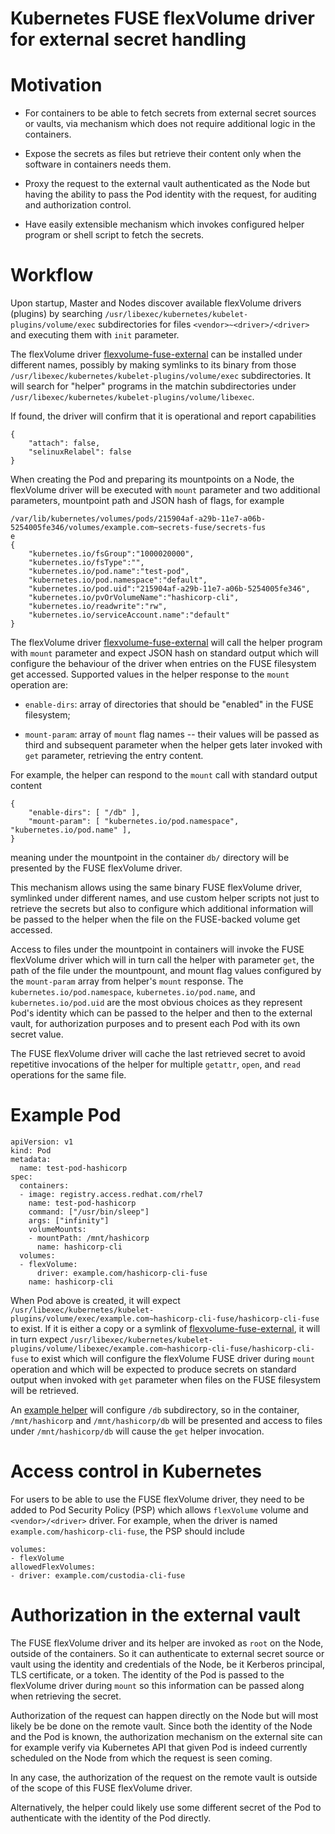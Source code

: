 
Kubernetes FUSE flexVolume driver for external secret handling
==============================================================

# Motivation

* For containers to be able to fetch secrets from external secret
sources or vaults, via mechanism which does not require additional
logic in the containers.

* Expose the secrets as files but retrieve their content only when the
software in containers needs them.

* Proxy the request to the external vault authenticated as the Node but
having the ability to pass the Pod identity with the request, for
auditing and authorization control.

* Have easily extensible mechanism which invokes configured helper
program or shell script to fetch the secrets.

# Workflow

Upon startup, Master and Nodes discover available flexVolume drivers
(plugins) by searching `/usr/libexec/kubernetes/kubelet-plugins/volume/exec`
subdirectories for files `<vendor>~<driver>/<driver>` and executing
them with `init` parameter.

The flexVolume driver [flexvolume-fuse-external](flexvolume-fuse-external.c)
can be installed under different names, possibly by making symlinks
to its binary from those
`/usr/libexec/kubernetes/kubelet-plugins/volume/exec` subdirectories.
It will search for "helper" programs in the matchin subdirectories
under `/usr/libexec/kubernetes/kubelet-plugins/volume/libexec`.

If found, the driver will confirm that it is operational and report
capabilities

```
{
    "attach": false,
    "selinuxRelabel": false
}
```

When creating the Pod and preparing its mountpoints on a Node, the
flexVolume driver will be executed with `mount` parameter and two
additional parameters, mountpoint path and JSON hash of flags, for
example

```
/var/lib/kubernetes/volumes/pods/215904af-a29b-11e7-a06b-5254005fe346/volumes/example.com~secrets-fuse/secrets-fus
e
{
    "kubernetes.io/fsGroup":"1000020000",
    "kubernetes.io/fsType":"",
    "kubernetes.io/pod.name":"test-pod",
    "kubernetes.io/pod.namespace":"default",
    "kubernetes.io/pod.uid":"215904af-a29b-11e7-a06b-5254005fe346",
    "kubernetes.io/pvOrVolumeName":"hashicorp-cli",
    "kubernetes.io/readwrite":"rw",
    "kubernetes.io/serviceAccount.name":"default"
}
```

The flexVolume driver [flexvolume-fuse-external](flexvolume-fuse-external.c)
will call the helper program with `mount` parameter and expect JSON
hash on standard output which will configure the behaviour of the
driver when entries on the FUSE filesystem get accessed. Supported
values in the helper response to the `mount` operation are:

* `enable-dirs`: array of directories that should be "enabled" in the
FUSE filesystem;

* `mount-param`: array of `mount` flag names -- their values will be
passed as third and subsequent parameter when the helper gets later
invoked with `get` parameter, retrieving the entry content.

For example, the helper can respond to the `mount` call with standard
output content

```
{
    "enable-dirs": [ "/db" ],
    "mount-param": [ "kubernetes.io/pod.namespace", "kubernetes.io/pod.name" ],
}
```

meaning under the mountpoint in the container `db/` directory will be
presented by the FUSE flexVolume driver.

This mechanism allows using the same binary FUSE flexVolume driver,
symlinked under different names, and use custom helper scripts not
just to retrieve the secrets but also to configure which additional
information will be passed to the helper when the file on the
FUSE-backed volume get accessed.

Access to files under the mountpoint in containers will invoke the
FUSE flexVolume driver which will in turn call the helper with
parameter `get`, the path of the file under the mountpount, and mount
flag values configured by the `mount-param` array from helper's
`mount` response. The `kubernetes.io/pod.namespace`,
`kubernetes.io/pod.name`, and `kubernetes.io/pod.uid` are the most
obvious choices as they represent Pod's identity which can be passed
to the helper and then to the external vault, for authorization
purposes and to present each Pod with its own secret value.

The FUSE flexVolume driver will cache the last retrieved secret to
avoid repetitive invocations of the helper for multiple `getattr`,
`open`, and `read` operations for the same file.

# Example Pod

```
apiVersion: v1
kind: Pod
metadata:
  name: test-pod-hashicorp
spec:
  containers:
  - image: registry.access.redhat.com/rhel7
    name: test-pod-hashicorp
    command: ["/usr/bin/sleep"]
    args: ["infinity"]
    volumeMounts:
    - mountPath: /mnt/hashicorp
      name: hashicorp-cli
  volumes:
  - flexVolume:
      driver: example.com/hashicorp-cli-fuse
    name: hashicorp-cli
```

When Pod above is created, it will expect
`/usr/libexec/kubernetes/kubelet-plugins/volume/exec/example.com~hashicorp-cli-fuse/hashicorp-cli-fuse`
to exist. If it is either a copy or a symlink of 
[flexvolume-fuse-external](flexvolume-fuse-external.c), it will in
turn expect
`/usr/libexec/kubernetes/kubelet-plugins/volume/libexec/example.com~hashicorp-cli-fuse/hashicorp-cli-fuse`
to exist which will configure the flexVolume FUSE driver during
`mount` operation and which will be expected to produce secrets on
standard output when invoked with `get` parameter when files on the
FUSE filesystem will be retrieved.

An [example helper](hashicorp-cli-helper.sh) will configure `/db`
subdirectory, so in the container, `/mnt/hashicorp` and
`/mnt/hashicorp/db` will be presented and access to files under
`/mnt/hashicorp/db` will cause the `get` helper invocation.

# Access control in Kubernetes

For users to be able to use the FUSE flexVolume driver, they need to
be added to Pod Security Policy (PSP) which allows `flexVolume` volume
and `<vendor>/<driver>` driver. For example, when the driver is named
`example.com/hashicorp-cli-fuse`, the PSP should include

```
volumes:
- flexVolume
allowedFlexVolumes:
- driver: example.com/custodia-cli-fuse
```

# Authorization in the external vault

The FUSE flexVolume driver and its helper are invoked as `root` on the
Node, outside of the containers. So it can authenticate to external
secret source or vault using the identity and credentials of the Node,
be it Kerberos principal, TLS certificate, or a token. The identity of
the Pod is passed to the flexVolume driver during `mount` so this
information can be passed along when retrieving the secret.

Authorization of the request can happen directly on the Node but will
most likely be be done on the remote vault. Since both the identity of
the Node and the Pod is known, the authorization mechanism on the
external site can for example verify via Kubernetes API that given
Pod is indeed currently scheduled on the Node from which the request
is seen coming.

In any case, the authorization of the request on the remote vault is
outside of the scope of this FUSE flexVolume driver.

Alternatively, the helper could likely use some different secret of
the Pod to authenticate with the identity of the Pod directly.
